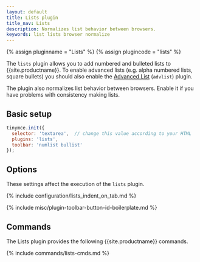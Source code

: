 ```yaml
---
layout: default
title: Lists plugin
title_nav: Lists
description: Normalizes list behavior between browsers.
keywords: list lists browser normalize
---
```


{% assign pluginname = "Lists" %}
{% assign plugincode = "lists" %}

The `lists` plugin allows you to add numbered and bulleted lists to {{site.productname}}. To enable advanced lists (e.g. alpha numbered lists, square bullets) you should also enable the [Advanced List]({{site.baseurl}}/plugins/opensource/advlist/) (`advlist`) plugin.

The plugin also normalizes list behavior between browsers. Enable it if you have problems with consistency making lists.

## Basic setup

```js
tinymce.init({
  selector: 'textarea',  // change this value according to your HTML
  plugins: 'lists',
  toolbar: 'numlist bullist'
});
```

## Options

These settings affect the execution of the `lists` plugin.

{% include configuration/lists_indent_on_tab.md %}

{% include misc/plugin-toolbar-button-id-boilerplate.md %}

## Commands

The Lists plugin provides the following {{site.productname}} commands.

{% include commands/lists-cmds.md %}
